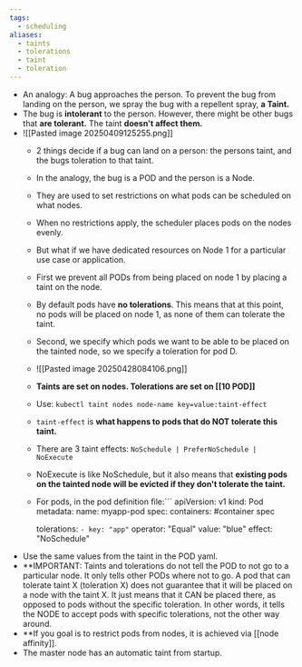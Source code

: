 ```yaml
---
tags:
  - scheduling
aliases:
  - taints
  - tolerations
  - taint
  - toleration
---
```

- An analogy: 
  A bug approaches the person. To prevent the bug from landing on the person, we spray the bug with a repellent spray, **a Taint.**
- The bug is **intolerant** to the person. However, there might be other bugs that **are tolerant.** The taint **doesn't affect them.**
- ![[Pasted image 20250409125255.png]]
  - 2 things decide if a bug can land on a person: the persons taint, and the bugs toleration to that taint.
  - In the analogy, the bug is a POD and the person is a Node.
  - They are used to set restrictions on what pods can be scheduled on what nodes.
  - When no restrictions apply, the scheduler places pods on the nodes evenly.
  - But what if we have dedicated resources on Node 1 for a particular use case or application.
  - First we prevent all PODs from being placed on node 1 by placing a taint on the node.
  - By default pods have **no tolerations**. This means that at this point, no pods will be placed on node 1, as none of them can tolerate the taint.
  - Second, we specify which pods we want to be able to be placed on the tainted node, so we specify a toleration for pod D.
  - ![[Pasted image 20250428084106.png]]
  - **Taints are set on nodes. Tolerations are set on [[10 POD]]**
  - Use:
    `kubectl taint nodes node-name key=value:taint-effect`
  - `taint-effect` is **what happens to pods that do NOT tolerate this taint.**
  - There are 3 taint effects:
    `NoSchedule | PreferNoSchedule | NoExecute`
  - NoExecute is like NoSchedule, but it also means that **existing pods on the tainted node will be evicted if they don't tolerate the taint.**
  - For pods, in the pod definition file:```
	apiVersion: v1 
	kind: Pod
	metadata:
	 name: myapp-pod 
	spec:
	 containers:
		#container spec

	tolerations:
	 `- key: "app"`
	     operator: "Equal"
	     value: "blue"
	     effect: "NoSchedule"
- Use the same values from the taint in the POD yaml.
- **IMPORTANT: Taints and tolerations do not tell the POD to not go to a particular node. It only tells other PODs where not to go. A pod that can tolerate taint X (toleration X) does not guarantee that it will be placed on a node with the taint X. It just means that it CAN be placed there, as opposed to pods without the specific toleration. In other words, it tells the NODE to accept pods with specific tolerations, not the other way around. 
- **If you goal is to restrict pods from nodes, it is achieved via [[node affinity]].
- The master node has an automatic taint from startup. 